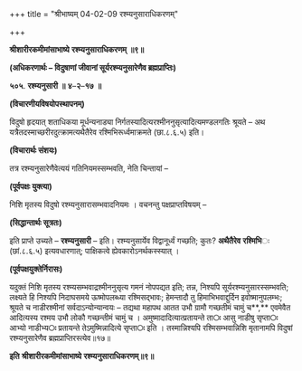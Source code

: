 +++
title = "श्रीभाष्यम् 04-02-09 रश्म्यनुसाराधिकरणम्"

+++
<div claऽऽ="elementor-widget-container">

**श्रीशारीरकमीमांसाभाष्ये** **रश्म्यनुसाराधिकरणम्** **॥९॥**

**(अधिकरणार्थः – विदुषाणां जीवानां सूर्यरश्म्यनुसारेणैव ब्रह्मप्राप्तिः)**

**५०५**. **रश्म्यनुसारी** **॥** **४**–**२**–**१७** **॥**

**(विचारणीयविषयोपस्थापनम्)**

विदुषो हृदयात् शताधिकया मूर्धन्यनाड्या निर्गतस्यादित्यरश्मीननुसृत्यादित्यमण्डलगतिः श्रूयते – अथ यत्रैतदस्माच्छरीरदुत्क्रामत्यथैतैरेव रश्मिभिरूर्ध्वमाक्रमते (छा.८.६.५) इति।

**(विचारार्थः संशयः)**

तत्र रश्म्यनुसारेणैवेत्ययं गतिनियमस्सम्भवति, नेति चिन्तायां –

**(पूर्वपक्षः युक्त्या)**

निशि मृतस्य विदुषो रश्म्यनुसारासम्भवादनियमः । वचनन्तु पक्षप्राप्तविषयम् –

**(सिद्धान्तार्थः सूत्रतः)**

इति प्राप्ते उच्यते – **रश्म्यनुसारी** – इति। रश्म्यनुसार्येव विद्वानूर्ध्वं गच्छति; कुतः? **अथैतैरेव** **रश्मिभि**ः (छां.८.६.५) इत्यवधारणात्; पाक्षिकत्वे ह्येवकारोऽनर्थकस्स्यात् ।

**(पूर्वपक्षयुक्तेर्निरासः)**

यदुक्तं निशि मृतस्य रश्म्यसम्भवाद्रश्मीननुसृत्य गमनं नोपपद्यत इति; तन्न, निश्यपि सूर्यरश्म्यनुसारस्सम्भवति; लक्ष्यते हि निश्यपि निदाघसमये ऊष्मोपलब्ध्या रश्मिसद्भावः; हेमन्तादौ तु हिमाभिभवाद्दुर्दिन इवोष्मानुपलम्भः; श्रूयते च नाडीरश्मीनां सर्वदाऽन्योन्यान्वयः – तद्यथा महापथ आतत उभौ ग्रामौ गच्छतीमं चामुं च**,** एवमेवैत आदित्यस्य रश्मय उभौ लोकौ गच्छन्तीमं चामुं च । अमुष्मादादित्यात्प्रतायन्ते ता**ः** आसु नाडीषु सृप्ता**ः** आभ्यो नाडीभ्य**ः** प्रतायन्ते तेऽमुष्मिन्नादित्ये सृप्ता**ः** इति । तस्मान्निश्यपि रश्मिसम्भवान्निशि मृतानामपि विदुषां रश्म्यनुसारेणैव ब्रह्मप्राप्तिरस्त्येव॥१७॥

**इति** **श्रीशारीरकमीमांसाभाष्ये** **रश्म्यनुसाराधिकरणम्॥९॥**

</div>
